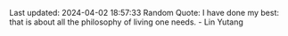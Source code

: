 Last updated: 2024-04-02 18:57:33
Random Quote: I have done my best: that is about all the philosophy of living one needs. - Lin Yutang